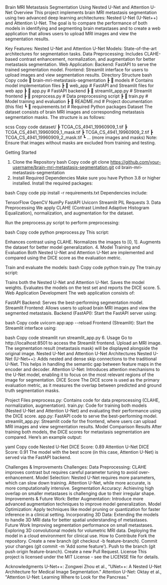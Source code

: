 Brain MRI Metastasis Segmentation Using Nested U-Net and Attention U-Net
Overview
This project implements brain MRI metastasis segmentation using two advanced deep learning architectures: Nested U-Net (U-Net++) and Attention U-Net. The goal is to compare the performance of both models in identifying and segmenting brain metastases and to create a web application that allows users to upload MRI images and view the segmentation results.

Key Features:
Nested U-Net and Attention U-Net Models: State-of-the-art architectures for segmentation tasks.
Data Preprocessing: Includes CLAHE-based contrast enhancement, normalization, and augmentation for better metastasis segmentation.
Web Application:
Backend: FastAPI to serve the trained segmentation model.
Frontend: Streamlit interface for users to upload images and view segmentation results.
Directory Structure
bash
Copy code
📂 brain-mri-metastasis-segmentation
 ┣ 📂 models            # Contains model implementation files
 ┣ 📂 web_app           # FastAPI and Streamlit files for web app
 ┣ 📜 app.py            # FastAPI backend
 ┣ 📜 streamlit_app.py   # Streamlit frontend
 ┣ 📜 preprocess.py      # Data preprocessing script
 ┣ 📜 train.py           # Model training and evaluation
 ┣ 📜 README.md          # Project documentation (this file)
 ┗ 📜 requirements.txt   # Required Python packages
Dataset
The dataset consists of brain MRI images and corresponding metastasis segmentation masks. The structure is as follows:

scss
Copy code
dataset/
 ┣ TCGA_CS_4941_19960909_1.tif
 ┣ TCGA_CS_4941_19960909_1_mask.tif
 ┣ TCGA_CS_4941_19960909_2.tif
 ┣ TCGA_CS_4941_19960909_2_mask.tif
 ┗ ... (more images and masks)
Note: Ensure that images without masks are excluded from training and testing.

Getting Started
1. Clone the Repository
bash
Copy code
git clone https://github.com/your-username/brain-mri-metastasis-segmentation.git
cd brain-mri-metastasis-segmentation
2. Install Required Dependencies
Make sure you have Python 3.8 or higher installed. Install the required packages:

bash
Copy code
pip install -r requirements.txt
Dependencies include:

TensorFlow
OpenCV
NumPy
FastAPI
Uvicorn
Streamlit
PIL
Requests
3. Data Preprocessing
We apply CLAHE (Contrast Limited Adaptive Histogram Equalization), normalization, and augmentation for the dataset.

Run the preprocess.py script to perform preprocessing:

bash
Copy code
python preprocess.py
This script:

Enhances contrast using CLAHE.
Normalizes the images to [0, 1].
Augments the dataset for better model generalization.
4. Model Training and Evaluation
Both Nested U-Net and Attention U-Net are implemented and compared using the DICE score as the evaluation metric.

Train and evaluate the models:
bash
Copy code
python train.py
The train.py script:

Trains both the Nested U-Net and Attention U-Net.
Saves the model weights.
Evaluates the models on the test set and reports the DICE score.
5. Web Application Development
The web application consists of:

FastAPI Backend: Serves the best-performing segmentation model.
Streamlit Frontend: Allows users to upload brain MRI images and view the segmented metastasis.
Backend (FastAPI): Start the FastAPI server using:

bash
Copy code
uvicorn app:app --reload
Frontend (Streamlit): Start the Streamlit interface using:

bash
Copy code
streamlit run streamlit_app.py
6. Usage
Go to http://localhost:8501 to access the Streamlit frontend.
Upload an MRI image.
The segmentation result (metastasis mask) will be displayed alongside the original image.
Nested U-Net and Attention U-Net Architectures
Nested U-Net (U-Net++): Adds nested and dense skip connections to the traditional U-Net. This helps in handling the semantic gap between feature maps in the encoder and decoder.
Attention U-Net: Introduces attention mechanisms to the U-Net model, enabling it to focus on the most relevant regions of the image for segmentation.
DICE Score
The DICE score is used as the primary evaluation metric, as it measures the overlap between predicted and ground truth segmentation masks.

Project Files
preprocess.py: Contains code for data preprocessing (CLAHE, normalization, augmentation).
train.py: Code for training both models (Nested U-Net and Attention U-Net) and evaluating their performance using the DICE score.
app.py: FastAPI code to serve the best-performing model.
streamlit_app.py: Streamlit code for the frontend, where users can upload MRI images and view segmentation results.
Model Comparison Results
After training both models, the DICE scores for metastasis segmentation are compared. Here’s an example output:

yaml
Copy code
Nested U-Net DICE Score: 0.89
Attention U-Net DICE Score: 0.91
The model with the best score (in this case, Attention U-Net) is served via the FastAPI backend.

Challenges & Improvements
Challenges:
Data Preprocessing: CLAHE improves contrast but requires careful parameter tuning to avoid over-enhancement.
Model Selection: Nested U-Net requires more parameters, which can slow down training. Attention U-Net, while more accurate, is more computationally intensive.
Segmentation Accuracy: Achieving high overlap on smaller metastases is challenging due to their irregular shape.
Improvements & Future Work:
Better Augmentation: Introduce more advanced augmentation techniques to improve model generalization.
Model Optimization: Apply techniques like model pruning or quantization for faster inference in a clinical setting.
Incorporating 3D Data: Extending the models to handle 3D MRI data for better spatial understanding of metastases.
Future Work
Improving segmentation performance on small metastases.
Exploring 3D convolutional models for volumetric MRI data.
Deploying the model in a cloud environment for clinical use.
How to Contribute
Fork the repository.
Create a new branch (git checkout -b feature-branch).
Commit your changes (git commit -m 'Add some feature').
Push to the branch (git push origin feature-branch).
Create a new Pull Request.
License
This project is licensed under the MIT License - see the LICENSE file for details.

Acknowledgments
U-Net++: Zongwei Zhou et al., "UNet++: A Nested U-Net Architecture for Medical Image Segmentation."
Attention U-Net: Oktay et al., "Attention U-Net: Learning Where to Look for the Pancreas."
